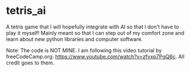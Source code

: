 # tetris_ai
A tetris game that I will hopefully integrate with AI so that I don't have to play it myself! Mainly meant so that I can step out of my comfort zone and learn about new python libraries and computer software.


Note: The code is NOT MINE. I am following this video tutorial by freeCodeCamp.org: https://www.youtube.com/watch?v=zfvxp7PgQ6c. All credit goes to them.
